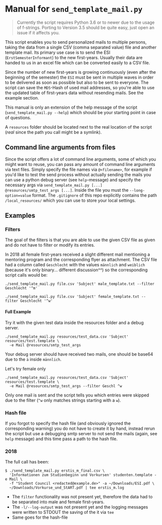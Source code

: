 # Manual for `send_template_mail.py`

> Currently the script requires Python 3.6 or to newer due to the usage of f-strings.
> Porting to Version 3.5 should be quite easy, just open an issue if it affects you.

This script enables you to send personalized mails to multiple persons, taking the data 
from a single CSV (comma separated value) file and another template mail. Its primary 
use case is to send the ESI (`ErstSemesterInformant`) to the new first-years. Usually 
their data are handed to us in an excel file which can be converted easily to a CSV 
file.

Since the number of new first-years is growing continuously (even after the beginning of 
the semester) the `ESI` must be sent in multiple waves in order to be delivered as soon 
as possible but also to be sent to everyone. The script can save the `MD5`-Hash of used 
mail addresses, so you're able to use the updated table of first-years data without 
resending mails. See the example section.

This manual is only an extension of the help message of the script 
(`send_template_mail.py --help`) which should be your starting point in case of 
questions.

 A `resources` folder should be located next to the real location of the script (*real* 
 since the path you call might be a symlink).

## Command line arguments from files

Since the script offers a lot of command line arguments, some of which you might want to 
reuse, you can pass any amount of command line arguments via text files. Simply specify 
the file names via `@<filename>`, for example if you'd like to test the send process 
without actually sending the mails you can use a python debug server (see 
`help`-message) and specify the necessary args via `send_template_mail.py [...] 
@resources/smtp_test_args [...]`. Inside the file you must the `--long-option=value` 
format.
The `.gitignore` of this repo explicitly contains the path `/local_resources/` 
which you can use to store your local settings.

## Examples

### Filters

The goal of the filters is that you are able to use the given CSV file as given and do 
not have to filter or modify its entries.

In 2018 all female first-years received a slight different mail mentioning a
mentoring program and the corresponding flyer as attachment. The CSV file had 
a column called `Geschlecht` with the values `männlich` and `weiblich` (because it's 
only binary... different discussion^^) so the corresponding script calls would be:

```shell
./send_template_mail.py file.csv 'Subject' male_template.txt --filter Geschlecht '^m' 
```

```shell
./send_template_mail.py file.csv 'Subject' female_template.txt --filter Geschlecht '^w'
```

#### Full Example

Try it with the given test data inside the resources folder and a debug server.

```shell
./send_template_mail.py resources/test_data.csv 'Subject' resources/test.template \
  -e Mail @resources/smtp_test_args
```

Your debug server should have received two mails, one should be base64 due to the `ä` 
inside `männlich`.

Let's try female only

```shell
./send_template_mail.py resources/test_data.csv 'Subject' resources/test.template \
  -e Mail @resources/smtp_test_args --filter Geschl ^w
```

Only one mail is sent and the script tells you which entries were skipped due to the 
filter (`^w` only matches strings starting with a `w`).

### Hash file

If you forgot to specify the hash file (and obviously ignored the corresponding warning) 
you do not have to create it by hand, instead rerun the script but use a debugging smtp 
server to not send the mails (again, see `help` message) and this time pass a path to 
the hash file.

### 2018

The full call has been:

```shell
$ ./send_template_mail.py erstis_m_final.csv \
  'Informationen zum Studienbeginn und Vorkursen' studenten.template -e Mail \
  -f "Student Council <redacted@example.de>" -a ~/Downloads/ESI.pdf \
  ~/Downloads/Vorkurse_und_StART.pdf | tee erstis_m.log
```

- The `filter` functionality was not present yet, therefore the data had to be separated 
into male and female first-years.
- The `-l/--log-output` was not present yet and the logging messages were written to 
STDOUT the saving of the it via `tee`
- Same goes for the hash-file
